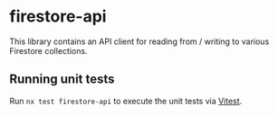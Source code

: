 # firestore-api

This library contains an API client for reading from / writing to various Firestore collections.

## Running unit tests

Run `nx test firestore-api` to execute the unit tests via [Vitest](https://vitest.dev/).
